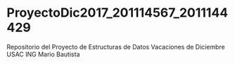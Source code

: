# ProyectoDic2017_201114567_2011144429
Repositorio del Proyecto de Estructuras de Datos Vacaciones de Diciembre  USAC ING Mario Bautista
